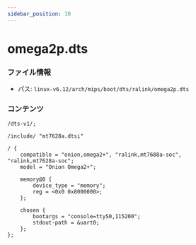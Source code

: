 ```yaml
---
sidebar_position: 10
---
```

# omega2p.dts

### ファイル情報

- パス: `linux-v6.12/arch/mips/boot/dts/ralink/omega2p.dts`

### コンテンツ

```dts
/dts-v1/;

/include/ "mt7628a.dtsi"

/ {
	compatible = "onion,omega2+", "ralink,mt7688a-soc", "ralink,mt7628a-soc";
	model = "Onion Omega2+";

	memory@0 {
		device_type = "memory";
		reg = <0x0 0x8000000>;
	};

	chosen {
		bootargs = "console=ttyS0,115200";
		stdout-path = &uart0;
	};
};

```

